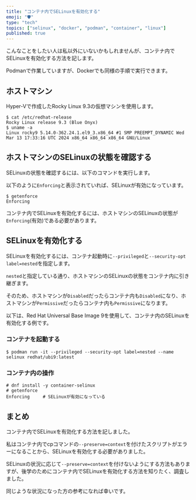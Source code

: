 ```yaml
---
title: "コンテナ内でSELinuxを有効化する"
emoji: "🛡️"
type: "tech"
topics: ["selinux", "docker", "podman", "container", "linux"]
published: true
---
```


こんなことをしたい人は私以外にいないかもしれませんが、コンテナ内でSELinuxを有効化する方法を記します。

Podmanで作業していますが、Dockerでも同様の手順で実行できます。

## ホストマシン

Hyper-Vで作成したRocky Linux 9.3の仮想マシンを使用します。

```console
$ cat /etc/redhat-release
Rocky Linux release 9.3 (Blue Onyx)
$ uname -a
Linux rocky9 5.14.0-362.24.1.el9_3.x86_64 #1 SMP PREEMPT_DYNAMIC Wed Mar 13 17:33:16 UTC 2024 x86_64 x86_64 x86_64 GNU/Linux
```

## ホストマシンのSELinuxの状態を確認する

SELinuxの状態を確認するには、以下のコマンドを実行します。

以下のように`Enforcing`と表示されていれば、SELinuxが有効になっています。

```console
$ getenforce
Enforcing
```

コンテナ内でSELinuxを有効化するには、ホストマシンのSELinuxの状態が`Enforcing`(有効)である必要があります。

## SELinuxを有効化する

SELinuxを有効化するには、コンテナ起動時に`--privileged`と`--security-opt label=nested`を指定します。

`nested`と指定している通り、ホストマシンのSELinuxの状態をコンテナ内に引き継ぎます。

そのため、ホストマシンが`Disabled`だったらコンテナ内も`Disabled`になり、ホストマシンが`Permissive`だったらコンテナ内も`Permissive`になります。

以下は、Red Hat Universal Base Image 9を使用して、コンテナ内のSELinuxを有効化する例です。

### コンテナを起動する

```console
$ podman run -it --privileged --security-opt label=nested --name selinux redhat/ubi9:latest
```

### コンテナ内の操作

```console
# dnf install -y container-selinux
# getenforce
Enforcing     # SELinuxが有効になっている
```

## まとめ

コンテナ内でSELinuxを有効化する方法を記しました。

私はコンテナ内でcpコマンドの`--preserve=context`を付けたスクリプトがエラーになることから、SELinuxを有効化する必要がありました。

SELinuxの状況に応じて`--preserve=context`を付けないようにする方法もありますが、後学のためにコンテナ内でSELinuxを有効化する方法を知りたく、調査しました。

同じような状況になった方の参考になれば幸いです。
